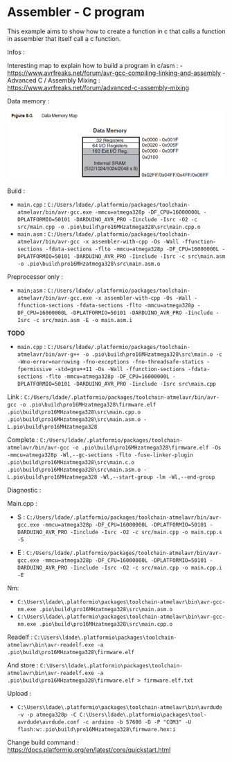 # Assembler - C program

This example aims to show how to create a function in c that calls a function in assembler that itself call a c function.

Infos :

Interesting map to explain how to build a program in c/asm : 
    - https://www.avrfreaks.net/forum/avr-gcc-compiling-linking-and-assembly
    - Advanced C / Assembly Mixing : https://www.avrfreaks.net/forum/advanced-c-assembly-mixing

Data memory :

![data-memory.png](./pics/data-memory.png)

Build : 
- `main.cpp` : `C:/Users/ldade/.platformio/packages/toolchain-atmelavr/bin/avr-gcc.exe -mmcu=atmega328p -DF_CPU=16000000L -DPLATFORMIO=50101 -DARDUINO_AVR_PRO -Iinclude -Isrc -O2 -c src/main.cpp -o .pio\build\pro16MHzatmega328\src\main.cpp.o`
- `main.asm` : `C:/Users/ldade/.platformio/packages/toolchain-atmelavr/bin/avr-gcc -x assembler-with-cpp -Os -Wall -ffunction-sections -fdata-sections -flto -mmcu=atmega328p -DF_CPU=16000000L -DPLATFORMIO=50101 -DARDUINO_AVR_PRO -Iinclude -Isrc -c src\main.asm -o .pio\build\pro16MHzatmega328\src\main.asm.o`

Preprocessor only :

- `main;asm` : `C:/Users/ldade/.platformio/packages/toolchain-atmelavr/bin/avr-gcc.exe -x assembler-with-cpp -Os -Wall -ffunction-sections -fdata-sections -flto -mmcu=atmega328p -DF_CPU=16000000L -DPLATFORMIO=50101 -DARDUINO_AVR_PRO -Iinclude -Isrc -c src/main.asm -E -o main.asm.i`

**TODO**
- `main.cpp` : `C:/Users/ldade/.platformio/packages/toolchain-atmelavr/bin/avr-g++ -o .pio\build\pro16MHzatmega328\src\main.o -c -Wno-error=narrowing -fno-exceptions -fno-threadsafe-statics -fpermissive -std=gnu++11 -Os -Wall -ffunction-sections -fdata-sections -flto -mmcu=atmega328p -DF_CPU=16000000L -DPLATFORMIO=50101 -DARDUINO_AVR_PRO -Iinclude -Isrc src\main.cpp`

Link : 
`C:/Users/ldade/.platformio/packages/toolchain-atmelavr/bin/avr-gcc -o .pio\build\pro16MHzatmega328\firmware.elf .pio\build\pro16MHzatmega328\src\main.cpp.o .pio\build\pro16MHzatmega328\src\main.asm.o -L.pio\build\pro16MHzatmega328`

Complete :
`C:/Users/ldade/.platformio/packages/toolchain-atmelavr/bin/avr-gcc -o .pio\build\pro16MHzatmega328\firmware.elf -Os -mmcu=atmega328p -Wl,--gc-sections -flto -fuse-linker-plugin .pio\build\pro16MHzatmega328\src\main.c.o .pio\build\pro16MHzatmega328\src\main.asm.o -L.pio\build\pro16MHzatmega328 -Wl,--start-group -lm -Wl,--end-group`

Diagnostic : 

Main.cpp :
- S : `C:/Users/ldade/.platformio/packages/toolchain-atmelavr/bin/avr-gcc.exe -mmcu=atmega328p -DF_CPU=16000000L -DPLATFORMIO=50101 -DARDUINO_AVR_PRO -Iinclude -Isrc -O2 -c src/main.cpp -o main.cpp.s -S`

- E : `C:/Users/ldade/.platformio/packages/toolchain-atmelavr/bin/avr-gcc.exe -mmcu=atmega328p -DF_CPU=16000000L -DPLATFORMIO=50101 -DARDUINO_AVR_PRO -Iinclude -Isrc -O2 -c src/main.cpp -o main.cpp.i -E`

Nm:
- `C:\Users\ldade\.platformio\packages\toolchain-atmelavr\bin\avr-gcc-nm.exe .pio\build\pro16MHzatmega328\src\main.asm.o`
- `C:\Users\ldade\.platformio\packages\toolchain-atmelavr\bin\avr-gcc-nm.exe .pio\build\pro16MHzatmega328\src\main.cpp.o`

Readelf : `C:\Users\ldade\.platformio\packages\toolchain-atmelavr\bin\avr-readelf.exe -a .pio\build\pro16MHzatmega328\firmware.elf`

And store : `C:\Users\ldade\.platformio\packages\toolchain-atmelavr\bin\avr-readelf.exe -a .pio\build\pro16MHzatmega328\firmware.elf > firmware.elf.txt`

Upload : 
- `C:\Users\ldade\.platformio\packages\toolchain-atmelavr\bin\avrdude -v -p atmega328p -C C:\Users\ldade\.platformio\packages\tool-avrdude\avrdude.conf -c arduino -b 57600 -D -P "COM3" -U flash:w:.pio\build\pro16MHzatmega328\firmware.hex:i `

Change build command : https://docs.platformio.org/en/latest/core/quickstart.html